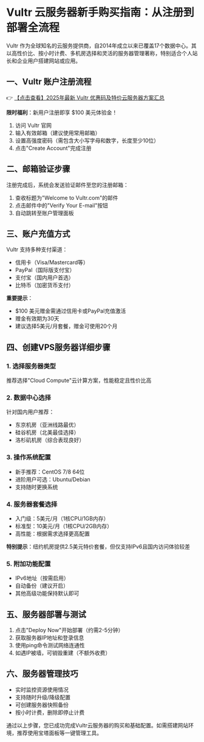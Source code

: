 # Vultr 云服务器新手购买指南：从注册到部署全流程

Vultr 作为全球知名的云服务提供商，自2014年成立以来已覆盖17个数据中心。其以高性价比、按小时计费、多机房选择和灵活的服务器管理著称，特别适合个人站长和企业用户搭建网站或应用。

## 一、Vultr 账户注册流程

👉 [【点击查看】2025年最新 Vultr 优惠码及特价云服务器方案汇总](https://bit.ly/VuLtr)

**限时福利**：新用户注册即享 $100 美元体验金！

1. 访问 Vultr 官网
2. 输入有效邮箱（建议使用常用邮箱）
3. 设置高强度密码（需包含大小写字母和数字，长度至少10位）
4. 点击"Create Account"完成注册

## 二、邮箱验证步骤

注册完成后，系统会发送验证邮件至您的注册邮箱：

1. 查收标题为"Welcome to Vultr.com"的邮件
2. 点击邮件中的"Verify Your E-mail"按钮
3. 自动跳转至账户管理面板

## 三、账户充值方式

Vultr 支持多种支付渠道：

- 信用卡（Visa/Mastercard等）
- PayPal（国际版支付宝）
- 支付宝（国内用户首选）
- 比特币（加密货币支付）

**重要提示**：
- $100 美元赠金需通过信用卡或PayPal充值激活
- 赠金有效期为30天
- 建议选择5美元/月套餐，赠金可使用20个月

## 四、创建VPS服务器详细步骤

### 1. 选择服务器类型
推荐选择"Cloud Compute"云计算方案，性能稳定且性价比高

### 2. 数据中心选择
针对国内用户推荐：
- 东京机房（亚洲线路最优）
- 硅谷机房（北美最佳选择）
- 洛杉矶机房（综合表现良好）

### 3. 操作系统配置
- 新手推荐：CentOS 7/8 64位
- 进阶用户可选：Ubuntu/Debian
- 支持随时更换系统

### 4. 服务器套餐选择
- 入门级：5美元/月（1核CPU/1GB内存）
- 标准型：10美元/月（1核CPU/2GB内存）
- 高性能：根据需求选择更高配置

**特别提示**：纽约机房提供2.5美元特价套餐，但仅支持IPv6且国内访问体验较差

### 5. 附加功能配置
- IPv6地址（按需启用）
- 自动备份（建议开启）
- 其他高级功能保持默认即可

## 五、服务器部署与测试

1. 点击"Deploy Now"开始部署（约需2-5分钟）
2. 获取服务器IP地址和登录信息
3. 使用ping命令测试网络连通性
4. 如遇IP被墙，可销毁重建（不额外收费）

## 六、服务器管理技巧

- 实时监控资源使用情况
- 支持随时升级/降级配置
- 可创建服务器快照备份
- 按小时计费，删除即停止计费

通过以上步骤，您已成功完成Vultr云服务器的购买和基础配置。如需搭建网站环境，推荐使用宝塔面板等一键管理工具。